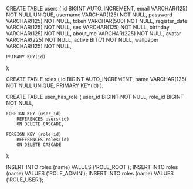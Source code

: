 

CREATE TABLE users (
    id BIGINT AUTO_INCREMENT,
    email VARCHAR(125) NOT NULL UNIQUE,
    username VARCHAR(125) NOT NULL,
    password VARCHAR(125) NOT NULL,
    token VARCHAR(500) NOT NULL,
    register_date VARCHAR(125) NOT NULL,
    sex VARCHAR(125) NOT NULL,
    birthday VARCHAR(125) NOT NULL,
    about_me VARCHAR(225) NOT NULL,
    avatar VARCHAR(225) NOT NULL,
    active BIT(7) NOT NULL,
    wallpaper VARCHAR(125) NOT NULL,

    PRIMARY KEY(id)
);

CREATE TABLE roles (
    id BIGINT AUTO_INCREMENT,
    name VARCHAR(125) NOT NULL UNIQUE,
    PRIMARY KEY(id)
);

CREATE TABLE user_has_role (
    user_id BIGINT NOT NULL,
    role_id BIGINT NOT NULL,

    FOREIGN KEY (user_id)
        REFERENCES users(id)
        ON DELETE CASCADE,

    FOREIGN KEY (role_id)
        REFERENCES roles(id)
        ON DELETE CASCADE

);

INSERT INTO roles (name) VALUES ('ROLE_ROOT');
INSERT INTO roles (name) VALUES ('ROLE_ADMIN');
INSERT INTO roles (name) VALUES ('ROLE_USER');
